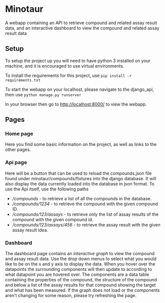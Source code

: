 # Minotaur
A webapp containing an API to retrieve compound and related assay result data, and an interactive dashboard to view the compound and related assay result data

## Setup
To setup the project up you will need to have python 3 installed on your machine, and it is encouraged to use virtual environments.

To install the requirements for this project, use
`pip install -r requirements.txt`

To start the webapp on your localhost, please navigate to the django_api, then use
`python manage.py runserver`

In your browser then go to [http://localhost:8000/](http://localhost:8000/) to view the webapp.

## Pages
### Home page
Here you find some basic information on the project, as well as links to the other pages.

### Api page
Here will be a button that can be used to reload the compounds.json file found under minotaur/compounds/fixtures into the django database. It will also display the data currently loaded into the database in json format.
To use the Api itself, use the following paths
* */compounds* - to retrieve a list of all the compounds in the database.
* */compounds/1234* - to retrieve the compound with the given compound ID.
* */compounds/123/assays* - to retrieve only the list of assay results of the compound with the given compound id.
* */compounds/123/assays/456* - to retrieve the assay result with the given assay result idea.

### Dashboard
The dashboard page contains an *interactive graph* to view the compound and assay result data. Use the drop down menus to select what you would like to be on the x and y axis to display the data. When you hover over the datapoints the surrounding components will then update to according to what datapoint you are hovered over. The components are a data table containing the properties of the compound, the structure of the compound and below a list of the assay results for that compound showing the target and what has been measured.
If the graph does not load or the components aren't changing for some reason, please try refreshing the page.
